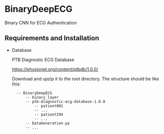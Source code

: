 # BinaryDeepECG

Binary CNN for ECG Authentication

## Requirements and Installation

- Database

    PTB Diagnostic ECG Database

    <https://physionet.org/content/ptbdb/1.0.0/>

    Download and upzip it to the root directory. The structure should be like this:

        -- BinaryDeepECG
            -- binary_layer
            -- ptb-diagnostic-ecg-database-1.0.0
                -- patient001
                -- ...
                -- patient294
                -- ...
            -- DataGeneration.py
            -- ...

